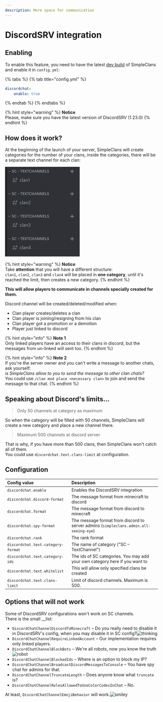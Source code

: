 ```yaml
---
description: More space for communication
---
```


# DiscordSRV integration

## Enabling

To enable this feature, you need to have the latest [dev build](https://ci.codemc.io/job/RoinujNosde/job/SimpleClans/job/Dev/) of SimpleClans and enable it in `config.yml`:

{% tabs %}
{% tab title="config.yml" %}
```yaml
discordchat:
    enable: true
```
{% endtab %}
{% endtabs %}

{% hint style="warning" %}
**Notice**  
Please, make sure you have the latest version of DiscordSRV \(1.23.0\)
{% endhint %}

## How does it work?

At the beginning of the launch of your server, SimpleClans will create categories for the number of your clans, inside the categories, there will be a separate text channel for each clan:

![](../.gitbook/assets/izobrazhenie%20%286%29.png)

{% hint style="warning" %}
**Notice**  
Take **attention** that you will have a different structure:  
`clan1`, `clan2`, `clan3` and `clan4` will be placed in **one category**, until it's reached the limit, then creates a new category.
{% endhint %}

**This will allow players to communicate in channels specially created for them.**

Discord channel will be created/deleted/modified when:

* Clan player creates/deletes a clan
* Clan player is joining/resigning from his clan
* Clan player got a promotion or a demotion
* Player just linked to discord

{% hint style="info" %}
**Note 1**   
Only linked players have an access to their clans in discord, but the messages from un-linked will sent too.
{% endhint %}

{% hint style="info" %}
**Note 2**  
If you're the server owner and you can't write a message to another chats, ask yourself:   
_is SimpleClans allow to you to send the message to other clan chats?_   
You could use `/clan mod place <necessary clan>` to join and send the message to that chat.
{% endhint %}

## Speaking about Discord's limits...

> Only 50 channels at category as maximum

So when the category will be filled with 50 channels, SimpleClans will create a new category and place a new channel there.

> Maximum 500 channels at discord server

 That is why, if you have more than 500 clans, then SimpleClans won't catch all of them.  
 You could use `discordchat.text.clans-limit` at configuration.

## Configuration

| Config value | Description |
| :--- | :--- |
|  `discordchat.enable` | Enables the DiscordSRV integration |
|  `discordchat.discord-format` | The message format from minecraft to discord |
|  `discordchat.format` | The message format from discord to minecraft |
|  `discordchat.spy-format` |  The message format from discord to server admins  \(`simpleclans.admin.all-seeing-eye`\) |
|  `discordchat.rank` | The rank format |
|  `discordchat.text.category-format` | The name of category \("SC – TextChannel"\) |
|  `discordchat.text.category-ids` | The ids of SC categories. You may add your own category here if you want to |
|  `discordchat.text.whitelist` | This will allow only specified clans be created |
|  `discordchat.text.clans-limit` | Limit of discord channels. Maximum is 500. |

## Options that will not work

 Some of DiscordSRV configurations won't work on SC channels.  
 There is the small __list:

* `DiscordChatChannelDiscordToMinecraft` – Do you really need to disable it in DiscordSRV's config, when you may disable it in SC config?![thinking](https://github.githubassets.com/images/icons/emoji/unicode/1f914.png)
* `DiscordChatChannelRequireLinkedAccount` _–_ Our implementation requires only linked players.
* `DiscordChatChannelBlockBots` – We're all robots, now you know the truth![robot](https://github.githubassets.com/images/icons/emoji/unicode/1f916.png)
* `DiscordChatChannelBlockedIds` – Where is an option to block my IP?
* `DiscordChatChannelBroadcastDiscordMessagesToConsole` – You have spy chat for admins for that.
* `DiscordChatChannelTruncateLength` – Does anyone know what `truncate` is?
* `DiscordChatChannelRolesAllowedToUseColorCodesInChat` – No.

 At least, `DiscordChatChannelEmojiBehavior` will work.![smiley](https://github.githubassets.com/images/icons/emoji/unicode/1f603.png)

